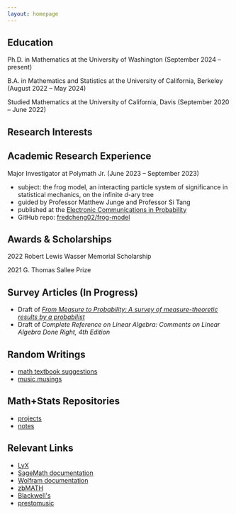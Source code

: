 ```yaml
---
layout: homepage
---
```

## Education
Ph.D. in Mathematics at the University of Washington (September 2024 – present)

B.A. in Mathematics and Statistics at the University of California, Berkeley (August 2022 – May 2024)

Studied Mathematics at the University of California, Davis (September 2020 – June 2022)

## Research Interests

## Academic Research Experience

Major Investigator at Polymath Jr. (June 2023 – September 2023)
- subject: the frog model, an interacting particle system of significance in statistical mechanics, on the infinite $d$-ary tree
- guided by Professor Matthew Junge and Professor Si Tang
- published at the [Electronic Communications in Probability](https://doi.org/10.1214/24-ECP606)
- GitHub repo: [fredcheng02/frog-model](https://github.com/fredcheng02/frog-model)

## Awards & Scholarships
2022 Robert Lewis Wasser Memorial Scholarship

2021 G. Thomas Sallee Prize

## Survey Articles (In Progress)
- Draft of *[From Measure to Probability: A survey of measure-theoretic results by a probabilist](https://www.overleaf.com/read/tkgmhpqddtwy#affdd1)*
- Draft of *Complete Reference on Linear Algebra: Comments on Linear Algebra Done Right, 4th Edition*

## Random Writings
- [math textbook suggestions](writings/mathtexts.md)
- [music musings](writings/musicmusings.md)

## Math+Stats Repositories
- [projects](https://github.com/fredcheng02/mathprojects)
- [notes](https://github.com/fredcheng02/MathStatsNotes)

## Relevant Links
- [LyX](https://www.lyx.org/)
- [SageMath documentation](https://doc.sagemath.org/html/en/index.html)
- [Wolfram documentation](https://reference.wolfram.com/language/)
- [zbMATH](https://zbmath.org/)
- [Blackwell's](https://blackwells.co.uk/bookshop/home)
- [prestomusic](https://www.prestomusic.com/)
